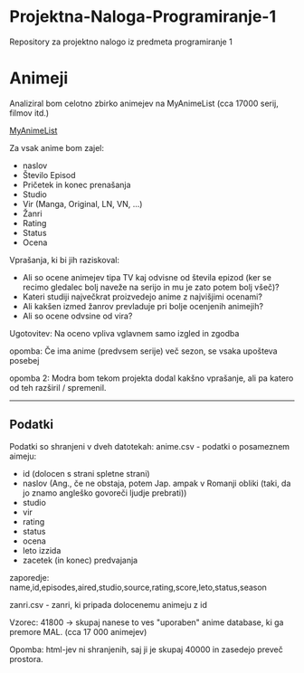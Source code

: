 # Projektna-Naloga-Programiranje-1
Repository za projektno nalogo iz predmeta programiranje 1

Animeji
==================

Analiziral bom celotno zbirko animejev na MyAnimeList (cca 17000 serij, filmov itd.)

[MyAnimeList](https://myanimelist.net/)

Za vsak anime bom zajel:
- naslov 
- Število Episod
- Pričetek in konec prenašanja
- Studio
- Vir (Manga, Original, LN, VN, ...)
- Žanri
- Rating 
- Status
- Ocena


Vprašanja, ki bi jih raziskoval:
- Ali so ocene animejev tipa TV kaj odvisne od števila epizod (ker se recimo gledalec bolj naveže na serijo in mu je zato potem bolj všeč)?
- Kateri studiji največkrat proizvedejo anime z najvišjimi ocenami?
- Ali kakšen izmed žanrov prevladuje pri bolje ocenjenih animejih?
- Ali so ocene odvsine od vira?

Ugotovitev: Na oceno vpliva vglavnem samo izgled in zgodba

opomba: Če ima anime (predvsem serije) več sezon, se vsaka upošteva posebej 

opomba 2: Modra bom tekom projekta dodal kakšno vprašanje, ali pa katero od teh razširil / spremenil.
_____________________________________________________________________________________________

## Podatki

Podatki so shranjeni v dveh datotekah: 
anime.csv - podatki o posameznem aimeju:
- id (dolocen s strani spletne strani)
- naslov (Ang., če ne obstaja, potem Jap. ampak v Romanji obliki (taki, da jo znamo angleško govoreči ljudje prebrati))
- studio
- vir
- rating
- status
- ocena
- leto izzida
- zacetek (in konec) predvajanja

zaporedje: name,id,episodes,aired,studio,source,rating,score,leto,status,season

zanri.csv - zanri, ki pripada dolocenemu animeju z id

Vzorec: 41800 -> skupaj nanese to ves "uporaben" anime database, ki ga premore MAL. (cca 17 000 animejev)

Opomba: html-jev ni shranjenih, saj ji je skupaj 40000 in zasedejo preveč prostora.

